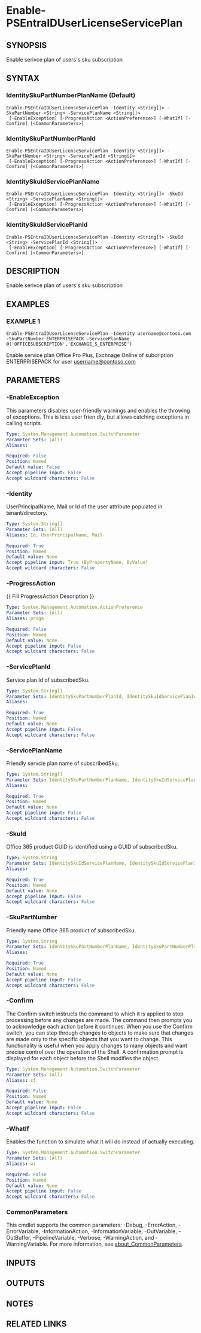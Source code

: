 ﻿---
external help file: PSMicrosoftEntraID-help.xml
Module Name: PSMicrosoftEntraID
online version:
schema: 2.0.0
---

# Enable-PSEntraIDUserLicenseServicePlan

## SYNOPSIS
Enable serivce plan of users's sku subscription

## SYNTAX

### IdentitySkuPartNumberPlanName (Default)
```
Enable-PSEntraIDUserLicenseServicePlan -Identity <String[]> -SkuPartNumber <String> -ServicePlanName <String[]>
 [-EnableException] [-ProgressAction <ActionPreference>] [-WhatIf] [-Confirm] [<CommonParameters>]
```

### IdentitySkuPartNumberPlanId
```
Enable-PSEntraIDUserLicenseServicePlan -Identity <String[]> -SkuPartNumber <String> -ServicePlanId <String[]>
 [-EnableException] [-ProgressAction <ActionPreference>] [-WhatIf] [-Confirm] [<CommonParameters>]
```

### IdentitySkuIdServicePlanName
```
Enable-PSEntraIDUserLicenseServicePlan -Identity <String[]> -SkuId <String> -ServicePlanName <String[]>
 [-EnableException] [-ProgressAction <ActionPreference>] [-WhatIf] [-Confirm] [<CommonParameters>]
```

### IdentitySkuIdServicePlanId
```
Enable-PSEntraIDUserLicenseServicePlan -Identity <String[]> -SkuId <String> -ServicePlanId <String[]>
 [-EnableException] [-ProgressAction <ActionPreference>] [-WhatIf] [-Confirm] [<CommonParameters>]
```

## DESCRIPTION
Enable serivce plan of users's sku subscription

## EXAMPLES

### EXAMPLE 1
```
Enable-PSEntraIDUserLicenseServicePlan -Identity username@contoso.com -SkuPartNumber ENTERPRISEPACK -ServicePlanName @('OFFICESUBSCRIPTION','EXCHANGE_S_ENTERPRISE')
```

Enable service plan Office Pro Plus, Exchnage Online  of subcription ENTERPRISEPACK for user username@contoso.com

## PARAMETERS

### -EnableException
This parameters disables user-friendly warnings and enables the throwing of exceptions.
This is less user frien
dly, but allows catching exceptions in calling scripts.

```yaml
Type: System.Management.Automation.SwitchParameter
Parameter Sets: (All)
Aliases:

Required: False
Position: Named
Default value: False
Accept pipeline input: False
Accept wildcard characters: False
```

### -Identity
UserPrincipalName, Mail or Id of the user attribute populated in tenant/directory.

```yaml
Type: System.String[]
Parameter Sets: (All)
Aliases: Id, UserPrincipalName, Mail

Required: True
Position: Named
Default value: None
Accept pipeline input: True (ByPropertyName, ByValue)
Accept wildcard characters: False
```

### -ProgressAction
{{ Fill ProgressAction Description }}

```yaml
Type: System.Management.Automation.ActionPreference
Parameter Sets: (All)
Aliases: proga

Required: False
Position: Named
Default value: None
Accept pipeline input: False
Accept wildcard characters: False
```

### -ServicePlanId
Service plan Id of subscribedSku.

```yaml
Type: System.String[]
Parameter Sets: IdentitySkuPartNumberPlanId, IdentitySkuIdServicePlanId
Aliases:

Required: True
Position: Named
Default value: None
Accept pipeline input: False
Accept wildcard characters: False
```

### -ServicePlanName
Friendly servcie plan name of subscribedSku.

```yaml
Type: System.String[]
Parameter Sets: IdentitySkuPartNumberPlanName, IdentitySkuIdServicePlanName
Aliases:

Required: True
Position: Named
Default value: None
Accept pipeline input: False
Accept wildcard characters: False
```

### -SkuId
Office 365 product GUID is identified using a GUID of subscribedSku.

```yaml
Type: System.String
Parameter Sets: IdentitySkuIdServicePlanName, IdentitySkuIdServicePlanId
Aliases:

Required: True
Position: Named
Default value: None
Accept pipeline input: False
Accept wildcard characters: False
```

### -SkuPartNumber
Friendly name Office 365 product of subscribedSku.

```yaml
Type: System.String
Parameter Sets: IdentitySkuPartNumberPlanName, IdentitySkuPartNumberPlanId
Aliases:

Required: True
Position: Named
Default value: None
Accept pipeline input: False
Accept wildcard characters: False
```

### -Confirm
The Confirm switch instructs the command to which it is applied to stop processing before any changes are made.
The command then prompts you to acknowledge each action before it continues.
When you use the Confirm switch, you can step through changes to objects to make sure that changes are made only to the specific objects that you want to change.
This functionality is useful when you apply changes to many objects and want precise control over the operation of the Shell.
A confirmation prompt is displayed for each object before the Shell modifies the object.

```yaml
Type: System.Management.Automation.SwitchParameter
Parameter Sets: (All)
Aliases: cf

Required: False
Position: Named
Default value: None
Accept pipeline input: False
Accept wildcard characters: False
```

### -WhatIf
Enables the function to simulate what it will do instead of actually executing.

```yaml
Type: System.Management.Automation.SwitchParameter
Parameter Sets: (All)
Aliases: wi

Required: False
Position: Named
Default value: None
Accept pipeline input: False
Accept wildcard characters: False
```

### CommonParameters
This cmdlet supports the common parameters: -Debug, -ErrorAction, -ErrorVariable, -InformationAction, -InformationVariable, -OutVariable, -OutBuffer, -PipelineVariable, -Verbose, -WarningAction, and -WarningVariable. For more information, see [about_CommonParameters](http://go.microsoft.com/fwlink/?LinkID=113216).

## INPUTS

## OUTPUTS

## NOTES

## RELATED LINKS
